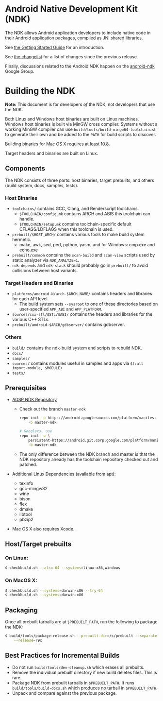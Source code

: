Android Native Development Kit (NDK)
====================================

The NDK allows Android application developers to include
native code in their Android application packages, compiled as JNI shared
libraries.

See [the Getting Started Guide](docs/Getting_Started/html/index.html) for an
introduction.

See [the changelist](docs/Change_Log.html) for a list of changes since the
previous release.

Finally, discussions related to the Android NDK happen on the
[android-ndk](http://groups.google.com/group/android-ndk) Google Group.

Building the NDK
================

**Note:** This document is for developers _of_ the NDK, not developers
that use the NDK.

Both Linux and Windows host binaries are built on Linux machines. Windows host
binaries is built via MinGW cross compiler. Systems without a working MinGW
compiler can use `build/tools/build-mingw64-toolchain.sh` to generate their own
and be added to the `PATH` for build scripts to discover.

Building binaries for Mac OS X requires at least 10.8.

Target headers and binaries are built on Linux.

Components
----------

The NDK consists of three parts: host binaries, target prebuilts, and others
(build system, docs, samples, tests).

### Host Binaries

* `toolchains/` contains GCC, Clang, and Renderscript toolchains.
    * `$TOOLCHAIN/config.mk` contains ARCH and ABIS this toolchain can handle.
    * `$TOOLCHAIN/setup.mk` contains toolchain-specific default CFLAGS/LDFLAGS
      when this toolchain is used.
* `prebuilt/$HOST_ARCH/` contains various tools to make build system hermetic.
    * make, awk, sed, perl, python, yasm, and for Windows: cmp.exe and echo.exe
* `prebuilt/common` contains the `scan-build` and `scan-view` scripts used by
  static analyzer via `NDK_ANALYZE=1`.
* `ndk-depends` and `ndk-stack` should probably go in `prebuilt/` to avoid
  collisions between host variants.


### Target Headers and Binaries

* `platforms/android-N/arch-$ARCH_NAME/` contains headers and libraries for each
  API level.
    * The build system sets `--sysroot` to one of these directories based on
      user-specified `APP_ABI` and `APP_PLATFORM`.
* `sources/cxx-stl/$STL/$ABI/` contains the headers and libraries for the various
  C++ STLs.
* `prebuilt/android-$ARCH/gdbserver/` contains gdbserver.

### Others

* `build/` contains the ndk-build system and scripts to rebuild NDK.
* `docs/`
* `samples/`
* `sources/` contains modules useful in samples and apps via
  `$(call import-module, $MODULE)`
* `tests/`

Prerequisites
-------------

* [AOSP NDK Repository](http://source.android.com/source/downloading.html)
    * Check out the branch `master-ndk`

        ```bash
        repo init -u https://android.googlesource.com/platform/manifest \
            -b master-ndk

        # Googlers, use
        repo init -u \
            persistent-https://android.git.corp.google.com/platform/manifest \
            -b master-ndk
        ```

    * The only difference between the NDK branch and master is that the NDK
      repository already has the toolchain repository checked out and patched.

* Additional Linux Dependencies (available from apt):
    * texinfo
    * gcc-mingw32
    * wine
    * bison
    * flex
    * dmake
    * libtool
    * pbzip2
* Mac OS X also requires Xcode.

Host/Target prebuilts
---------------------

### On Linux:

```bash
$ checkbuild.sh --also-64 --systems=linux-x86,windows
```

### On MacOS X:

```bash
$ checkbuild.sh --systems=darwin-x86 --try-64
$ checkbuild.sh --systems=darwin-x86
```

Packaging
---------

Once all prebuilt tarballs are at `$PREBUILT_PATH`, run the following to package
the NDK:

```bash
$ build/tools/package-release.sh --prebuilt-dir=/s/prebuilt --separate-64 \
    --release=r9x
```

Best Practices for Incremental Builds
-------------------------------------

* Do not run `build/tools/dev-cleanup.sh` which erases all prebuilts.
* Remove the individual prebuilt directory if new build deletes files. This is
  rare.
* Package NDK from prebuilt tarballs in `$PREBUILT_PATH`. It runs
  `build/tools/build-docs.sh` which produces no tarball in `$PREBUILT_PATH`.
* Unpack and compare against the previous package.
